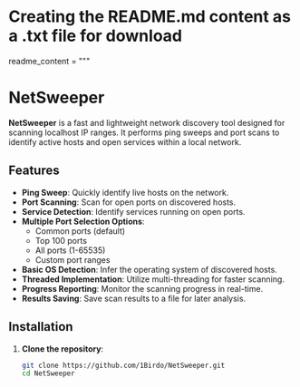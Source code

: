 # Creating the README.md content as a .txt file for download
readme_content = """
# NetSweeper

**NetSweeper** is a fast and lightweight network discovery tool designed for scanning localhost IP ranges. It performs ping sweeps and port scans to identify active hosts and open services within a local network.

## Features

- **Ping Sweep**: Quickly identify live hosts on the network.
- **Port Scanning**: Scan for open ports on discovered hosts.
- **Service Detection**: Identify services running on open ports.
- **Multiple Port Selection Options**:
  - Common ports (default)
  - Top 100 ports
  - All ports (1-65535)
  - Custom port ranges
- **Basic OS Detection**: Infer the operating system of discovered hosts.
- **Threaded Implementation**: Utilize multi-threading for faster scanning.
- **Progress Reporting**: Monitor the scanning progress in real-time.
- **Results Saving**: Save scan results to a file for later analysis.

## Installation

1. **Clone the repository**:
   ```bash
   git clone https://github.com/1Birdo/NetSweeper.git
   cd NetSweeper
